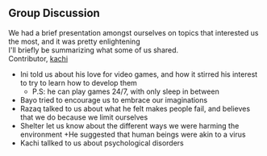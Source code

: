 ## Group Discussion
We had a brief presentation amongst ourselves on topics that interested us the most, and it was pretty enlightening <br/>
I'll briefly be summarizing what some of us shared.<br/>
 Contributor, [kachi](https://github.com/robocopkaka)

* Ini told us about his love for video games, and how it stirred his interest to try to learn how to develop them
	+ P.S: he can play games 24/7, with only sleep in between
* Bayo tried to encourage us to embrace our imaginations
* Razaq talked to us about what he felt makes people fail, and believes that we do because we limit ourselves
* Shelter let us know about the different ways we were harming the environment
	+He suggested that human beings were akin to a virus
* Kachi tallked to us about psychological disorders 